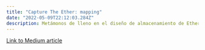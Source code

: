 ```yaml
---
title: "Capture The Ether: mapping"
date: "2022-05-09T22:12:03.284Z"
description: Metámonos de lleno en el diseño de almacenamiento de Ethereum.
---
```


[Link to Medium article](https://coinsbench.com/capture-the-ether-mapping-ab24ac2c9244)

<!-- Capture The Ether: mapping
Este desafío es bastante interesante y particular, ya que es el primero en el que debemos sumergirnos en el diseño de almacenamiento de Ethereum.

Empecemos revisando el contrato:


Las variables y funciones son...

Un *bool* `isComplete`, que por defecto es *false*.
Un *arreglo* con tamaño dinámico, es decir, sin una cantidad fija de datos ([]).
Una función `set`, con la que podemos establecer un valor para un índice específico del arreglo dinámico.
Una función `get`, que devuelve el valor del índice que solicitamos.

Todo muy bien, pero un momento... No hay ninguna función que cambie ese `bool` a verdadero, entonces, ¿cómo podemos resolver este desafío?

Para hacer esto, necesitaremos entender cómo se define y administra el diseño de almacenamiento de un contrato.

Según los documentos, cada contrato tiene su propio almacenamiento, que en realidad es un mapeo de 2²⁵⁶ * 32-bytes-slots. Esto será particularmente importante pronto, así que téngalo en cuenta.

Aquí, las variables de estado se almacenan una al lado de la otra de modo que, a veces, varios valores usan la misma ranura si encajan. Por supuesto, hay algunas reglas para este diseño y las matrices de tamaño dinámico (DSA) y las asignaciones también son una excepción.

Lo que nos preocupa ahora son los DSA. Como tienen tamaños impredecibles, no se pueden almacenar junto con las variables de estado. En cambio, se considera que ocupan solo una ranura que contiene la cantidad de elementos de la matriz, o la longitud, y los elementos que contienen se almacenan comenzando en una ranura de almacenamiento diferente que se calcula utilizando un hash Keccak-256 de la ranura mencionada anteriormente. , con las mismas reglas que las variables de estado.

P.ej.:

uint256[] public arr = [1, 2, 3];

Suponiendo que esta sea la primera línea de nuestro contrato, la longitud del arr de DSA se almacenará en la ranura 0 y los valores se almacenarán a partir de la ranura número keccak256(0), esto es...

uint256 valoresRanura = 18569430475105882587588266137607568536673111973893317399460219858819262702947

Entonces, si leemos valueSlot obtendremos 1, valuesSlot + 1 obtendremos 2 y así sucesivamente.

Y al mismo tiempo, si queremos cambiar arr[0], cambiaremos los valores de la ranuraSlot y arr[1] cambiará el valor de la ranuraSlot + 1.

Ahora que sabemos esto, volvamos a nuestro desafío y analícelo:

Existe el bool almacenado en la ranura 0.

bool public isComplete;

Y la longitud del mapa almacenada en la ranura 1, mientras que sus valores futuros se almacenarán comenzando (con el mapa [0]) en keccak (1), es decir

valoresRanura = 80084422859880547211683076133703299733277748156566366325829078699459944778998

Teniendo todo esto en mente y nuestro objetivo es cambiar el valor de la ranura de almacenamiento 0 de 0 (falso) a 1 (verdadero), lo que debemos hacer es desbordar las ranuras de almacenamiento (recuerde que el contrato tiene 2²⁵⁶ de ellas) accediendo a la matriz correcta índice.

¿Cómo podemos saber qué índice es el correcto? Bastante fácil, de hecho, necesitamos calcular el espacio de ataque = 2^256 - espacio de valores;

En el caso del desafío, este será attackSlot = 35707666377435648211887908874984608119992236509074197713628505308453184860938.

Hay algo más que necesitamos saber aunque ya está tratado en el contrato del desafío. Para acceder a cualquier ranura como esta, debe ser parte de la matriz, lo que significa que el índice siempre debe ser <array.length. Y ese es el propósito de estas líneas en la función set:

if (mapa.longitud <= clave) {
  mapa.longitud = clave + 1;
}
Entonces, para resolver el desafío, debemos llamar a set(attackSlot, 1);

Conclusión: aunque puede no ser evidente al principio, debemos entender y tener mucho cuidado con el funcionamiento del almacenamiento en Ethereum, ya que podría ser un potencial vector de ataque.

Tenga en cuenta también que este problema se ha resuelto desde el compilador de solidez ≥ 0.6.0.


¡Impresionante! En el próximo artículo, resolveremos "Donación". -->

<!-- 
Capture The Ether: mapping
This challenge is quite interesting and particular as it’s the first one in which we need to dive into Ethereum’s storage layout.

Let’s start by taking a look at the contract:


The variables and functions are…

A bool isComplete, which by default is set to false.
An array map with dynamic size, that is, with no fixed amount of data in it ([]).
A function set, with which we can set a value for a specific index of the dynamically sized array.
A function get, that returns the value of the key/index we ask for.
This is nice, but wait… There isn’t any function that changes that bool to true, so how can we solve this challenge?

To do this, we’ll need to understand how a smart contract’s storage layout is defined and managed.

According to the docs, every contract has its own storage, which is actually a mapping of 2²⁵⁶ * 32-bytes-slots. This will be particularly important soon, so keep it in mind.

Here, state variables are stored side by side such that multiple values sometimes use the same slot if they fit. Of course, there are some rules for this layout & Dynamic sized arrays (DSAs)and mappings are an exception for it, too.

What concerns us now are the DSAs. As they have unpredictable sizes, they can not be stored side by side with state variables. Instead, they are considered to occupy only a slot that contains the number of elements of the array, or length, and the elements they contain are stored starting at a different storage slot that is computed using a Keccak-256 hash of the previously mentioned slot, with the same rules as state variables.

E.g.:

uint256[] public arr = [1, 2, 3];

Assuming this is the first line in our contract, the length of the DSA arr will be stored in slot 0 and the values will be stored starting on slot number keccak256(0), this is…

uint256 valuesSlot = 18569430475105882587588266137607568536673111973893317399460219858819262702947

So, if we read valuesSlot we’ll get 1, valuesSlot + 1 we’ll get 2 and so on.

And at the same time, if we want to change arr[0] we’ll be changing the slot valuesSlot and arr[1] will change the slot valueSlot + 1.

Now that we know this, let’s go back to our challenge and break it down:

There is the bool stored in slot 0.

bool public isComplete;

And themap’s length stored in slot 1, while their soon to be values will be stored starting (with map[0]) in keccak(1), that is

valuesSlot = 80084422859880547211683076133703299733277748156566366325829078699459944778998

Having all of this in mind and our objective being changing storage slot 0’s value from 0 (false) to 1 (true), what we need to do is overflow storage slots (remember that the contract has 2²⁵⁶ of them) by accessing the correct array’s index.

How can we know which index is the correct one? Quite easy, actually, we need to calculate the attackSlot = 2^256 - valuesSlot;

In the challenge’s case, this will be attackSlot = 35707666377435648211887908874984608119992236509074197713628505308453184860938.

There is something else we need to know although it’s already dealt with in the challenge’s contract. To access any slot like this, it needs to be part of the array, which means that the index must always be < array.length. And that’s the purpose of these lines in the set function:

if (map.length <= key) {
  map.length = key + 1;
}
So, to solve the challenge, we must call set(attackSlot, 1);

Conclusion: although it may not be apparent at first, we must understand and be very careful with how storage works in Ethereum, as it might be a potential attack vector.

Please also note that this issue has been solved from solidity compiler ≥ 0.6.0.


Awesome! In the next article, we’ll be solving “Donation”. -->